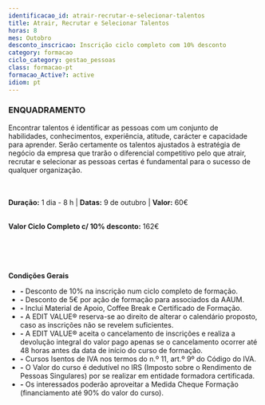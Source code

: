 ```yaml
---
identificacao_id: atrair-recrutar-e-selecionar-talentos
title: Atrair, Recrutar e Selecionar Talentos
horas: 8
mes: Outobro
desconto_inscricao: Inscrição ciclo completo com 10% desconto
category: formacao
ciclo_category: gestao_pessoas
class: formacao-pt
formacao_Active?: active
idiom: pt
---
```



### **ENQUADRAMENTO**
Encontrar talentos é identificar as pessoas com um conjunto de habilidades, conhecimentos, experiência, atitude, carácter e capacidade para aprender. Serão certamente os talentos ajustados à estratégia de negócio da empresa que trarão o diferencial competitivo pelo que atrair, recrutar e selecionar as pessoas certas é fundamental para o sucesso de qualquer organização.<br><br><br>

 

**Duração:** 1 dia - 8 h  \|  **Datas:** 9 de outubro  \|  **Valor:** 60€<br><br> 

 

**Valor Ciclo Completo c/ 10% desconto:** 162€<br><br><br><br><br>

**Condições Gerais**

+ **\-** Desconto de 10% na inscrição num ciclo completo de formação.
+ **\-** Desconto de 5€ por ação de formação para associados da AAUM.
+ **\-** Inclui Material de Apoio, Coffee Break e Certificado de Formação.
+ **\-** A EDIT VALUE® reserva-se ao direito de alterar o calendário proposto, caso as inscrições não se revelem suficientes.
+ **\-** A EDIT VALUE® aceita o cancelamento de inscrições e realiza a devolução integral do valor pago apenas se o cancelamento ocorrer até 48 horas antes da data de início do curso de formação.
+ **\-** Cursos Isentos de IVA nos termos do n.º 11, art.º 9º do Código do IVA.
+ **\-** O Valor do curso é dedutível no IRS (Imposto sobre o Rendimento de Pessoas Singulares) por se realizar em entidade formadora certificada.
+ **\-** Os interessados poderão aproveitar a Medida Cheque Formação (financiamento até 90% do valor do curso).